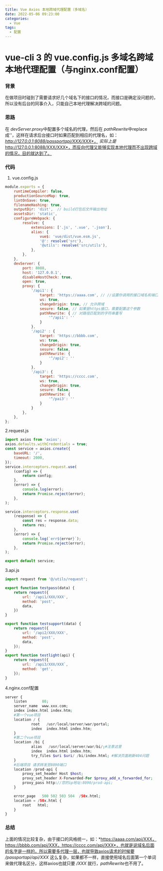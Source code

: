 ```yaml
---
title: Vue Axios 本地跨域代理配置（多域名）
date: 2022-05-06 09:23:00
categories:
  - Vue
tags:
  - 配置
---
```


# vue-cli 3 的 vue.config.js 多域名跨域本地代理配置（与nginx.conf配置）

### 背景
在做项目时碰到了需要请求好几个域名下的接口的情况，而接口是确定没问题的，所以没有后台的同事介入，只能自己本地代理解决跨域的问题。

### 思路

在 *devServer.proxy*中配置多个域名的代理，然后在 *pathRewrite*中replace成''，这样在请求后台接口时如果匹配到相应的代理名，如：*http://127.0.0.1:8088/passportapi/XXX/XXX*， 实际上是*http://127.0.0.1:8088/XXX/XXX*，而反向代理又能够实现本地代理而不出现跨域的情况，目的就达到了。

### 代码

1. vue.config.js

```js
module.exports = {
    runtimeCompiler: false,
    productionSourceMap: true,
    lintOnSave: true,
    filenameHashing: true,
    outputDir: 'dist',  // build打包后文件输出地址
    assetsDir: 'static',
    configureWebpack: {
        resolve: {
            extensions: ['.js', '.vue', '.json'],
            alias: {
                vue$: 'vue/dist/vue.esm.js',
                '@': resolve('src'),
                '@utils': resolve('src/utils'),
            },
        },
    },
    devServer: {
        port: 8088,
        host: '127.0.0.1',
        disableHostCheck: true,
        open: true,
        proxy: {
            '/api1': {
                target: 'https://aaaa.com', // //设置你调用的接口域名和端口号 别忘了加http
                ws: true,
                changeOrigin: true, // 允许跨域
                sesure: false, // 如果是https接口，需要配置这个参数
                pathRewrite: { // 对路径匹配到的字符串重写
                    '^/api1': ''
                }
            },
            '/api2' : {
                target: 'https://bbbb.com',
                ws: true,
                changeOrigin: true,
                sesure: false,
                pathRewrite: {
                    '^/api2': ''
                }
            },
            '/api3': {
                target: 'https://cccc.com',
                ws: true,
                changeOrigin: true,
                sesure: false,
                pathRewrite: {
                    '^/pai3': ''
                }
            }
        },
    },
};
```

2.request.js
```js
import axios from 'axios';
axios.defaults.withCredentials = true;
const service = axios.create({
    baseURL: '/',
    timeout: 2000,
});
service.interceptors.request.use(
    (config) => {
        return config;
    },
    (error) => {
        console.log(error);
        return Promise.reject(error);
    },
);

service.interceptors.response.use(
    (response) => {
        const res = response.data;
        return res;
    },
    (error) => {
        console.log(`err${error}`);
        return Promise.reject(error);
    },
);

export default service;
```

3.api.js
```js
import request from '@/utils/request';

export function testpass(data) {
    return request({
        url: '/api1/XXX/XXX',
        method: 'post',
        data,
    })
}

export function testsupport(data) {
    return request({
        url: '/api2/XXX/XXX',
        method: 'post',
        data,
    });
}
export function testlight(api) {
    return request({
        url: `/api3/XXX/XXX`,
        method: 'get',
    });
}

```

4.nginx.conf配置
```php
server {
    listen       80;
    server_name  www.xxx.com;
    index index.html index.htm;
    #第一个vue项目
    location / {
            root   /usr/local/server/war/portal;
            index  index.html index.htm;
    }
    #第二个vue项目
    location /bi {
            alias   /usr/local/server/war/bi/;#注意这里
            index  index.html index.htm;
            try_files $uri $uri/ /bi/index.html; #解决页面刷新404问题
    }
    #后端项目 请求转发至8090端口
    location /prod-api {
        proxy_set_header Host $host;
        proxy_set_header X-Forwarded-For $proxy_add_x_forwarded_for;
        proxy_pass http://您的ip地址:8090/prod-api;
    }

    error_page   500 502 503 504  /50x.html;
    location = /50x.html {
        root   html;
    }
}
```

### 总结

上面的情况比较复杂，由于接口的风格统一，如：*https://aaaa.com/api/XXX，https://bbbb.com/api/XXX，https://cccc.com/api/XXX*，也就是说域名后面的名字是一样的，所以需要多代理一层，也就导致axios请求的时候要 */passportapi/api/XXX* 这么复杂，如果都不一样，直接使用域名后面第一个单词来做代理名区分，这样axios也就只要 */XXX* 就行，*pathRewrite*也不用了。